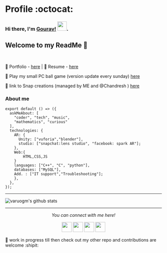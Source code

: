 # Profile  :octocat:
### Hi there, I'm [Gourav!]() <img src="https://raw.githubusercontent.com/vatsa287/vatsa287/master/assets/Hi.gif?raw=true" width="30px">. 


Welcome to my ReadMe 🚀
---

<br/>

<!--
<a href="https://twitter.com/Varougm">
<img align="left " alt=" | Twitter" width="22px" src="https://cdn.jsdelivr.net/npm/simple-icons@v3/icons/twitter.svg" />
</a>
<a href="https://www.linkedin.com/in/gourav-majee-724b37188">
<img align="left" alt="gourav LinkdeIN" width="22px" src="https://cdn.jsdelivr.net/npm/simple-icons@v3/icons/linkedin.svg" />
<a href="https://instagram.com/gourav_majee?igshid=18qwa79vomc3">
<img align="left" alt="gourav Instagram" width="22px" src="https://cdn.jsdelivr.net/npm/simple-icons@v3/icons/instagram.svg" />
</a>
-->
🚀 Portfolio -       [here](https://varuogm.github.io/portfolio/)    |    💠  Resume -  [here](https://github.com/varuogm/varuogm/blob/master/gourav%20majee%20Resume.png.pdf)

💜 Play my small PC ball game (version update every sunday) [here](https://github.com/varuogm/space-Ball-unity-game)

💖 link to Snap creations (managed by ME and @Chandresh ) [here](https://github.com/varuogm/Snapchat-lens-creations)


### About me
```
export default () => ({
  askMeAbout: [
    "coder", "tech", "music",
    "mathematics", "curious"
  ],
  technologies: {
    AR: {
      Unity: ["vuforia","blender"],
      studio: ["snapchat:lens studio", "facebook: spark AR"];
    },
    Web:{
        HTML,CSS,JS
    }
    languages: ["C++", "C", "python"],
    databases: ["MySQL"],
    Add. : ["IT support","Troubleshooting"];
    },
  },
});
```
---
![varuogm's github stats](https://github-readme-stats.vercel.app/api?username=varuogm&show_icons=true&hide_border=true)
</br>
<hr>
<p align="center">
  <i>You can connect with me here!</i>
  <p align="center">
    <a href="https://twitter.com/Varougm" alt="Twitter"><img height="32" width="32" src="https://cdn.jsdelivr.net/npm/simple-icons@v3/icons/twitter.svg"/></a>
    <a href="https://www.linkedin.com/in/gourav-majee-724b37188" alt="Linkedin"><img height="32" width="32" src="https://cdn.jsdelivr.net/npm/simple-icons@v3/icons/linkedin.svg" /></a>
    <a href="https://github.com/varuogm" alt="GitHub"><img height="32" width="32" src="https://cdn.jsdelivr.net/npm/simple-icons@v3/icons/github.svg" /></a>
    <a href="https://instagram.com/gourav_majee?igshid=18qwa79vomc3" alt="INStagram"><img height="32" width="32" src="https://cdn.jsdelivr.net/npm/simple-icons@v3/icons/instagram.svg" /></a>
  </p>
</p>





 
📝 work in progress till then check out my other repo and contributions are welcome :shipit:
